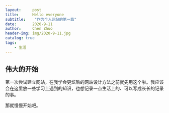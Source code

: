 ```yaml
---
layout:     post
title:      Hello everyone
subtitle:    "作为个人网站的第一篇"
date:       2020-9-11
author:     Chen Zhuo
header-img: img/2020-9-11.jpg
catalog: true
tags:
    - 生活
---
```



## 伟大的开始

第一次尝试建立网站，在我学会更炫酷的网站设计方法之前就先用这个啦。我应该会在这里放一些学习上遇到的知识，也想记录一点生活上的、可以写成长长的记录的事。

那就慢慢开始吧。
